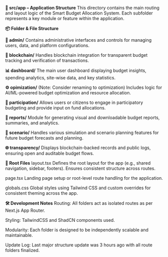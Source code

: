 **📁 src/app – Application Structure**
This directory contains the main routing and layout logic of the Smart Budget Allocation System. Each subfolder represents a key module or feature within the application.

**📦 Folder & File Structure**

**🔐 admin/**
Contains administrative interfaces and controls for managing users, data, and platform configurations.

**🔗 blockchain/**
Handles blockchain integration for transparent budget tracking and verification of transactions.

**📊 dashboard/**
The main user dashboard displaying budget insights, spending analytics, site-wise data, and key statistics.

**⚙️ opimization/**
(Note: Consider renaming to optimization)
Includes logic for AI/ML-powered budget optimization and resource allocation.

**🧾 participation/**
Allows users or citizens to engage in participatory budgeting and provide input on fund allocations.

**📑 reports/**
Module for generating visual and downloadable budget reports, summaries, and analytics.

**🧠 scenario/**
Handles various simulation and scenario planning features for future budget forecasts and planning.

**🌐 transparency/**
Displays blockchain-backed records and public logs, ensuring open and auditable budget flows.

**🧩 Root Files**
layout.tsx
Defines the root layout for the app (e.g., shared navigation, sidebar, footers). Ensures consistent structure across routes.

page.tsx
Landing page setup or root-level route handling for the application.

globals.css
Global styles using Tailwind CSS and custom overrides for consistent theming across the app.

**🛠️ Development Notes**
Routing: All folders act as isolated routes as per Next.js App Router.

Styling: TailwindCSS and ShadCN components used.

Modularity: Each folder is designed to be independently scalable and maintainable.

Update Log: Last major structure update was 3 hours ago with all route folders finalized.

